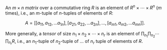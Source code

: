 An $m \times n$ *matrix* over a commutative ring $R$ is an element of $R^n \times \cdots \times R^n$ ($m$ times), i.e., an $m$-tuple of $n$-tuples of elements of $R$:

$$
A = [[a_{11}, a_{12}, \ldots a_{1n}], [a_{21}, a_{22}, \ldots a_{2n}], \ldots, [a_{m1}, a_{m2}, \ldots a_{mn}]].
$$

More generally, a *tensor* of size $n_1 \times n_2 \times \cdots \times n_r$ is an element of $\prod_{n_1} \prod_{n_2} \cdots \prod_{n_r} R$, i.e., an $n_1$-tuple of $n_2$-tuple of ... of $n_r$ tuple of elements of $R$.
